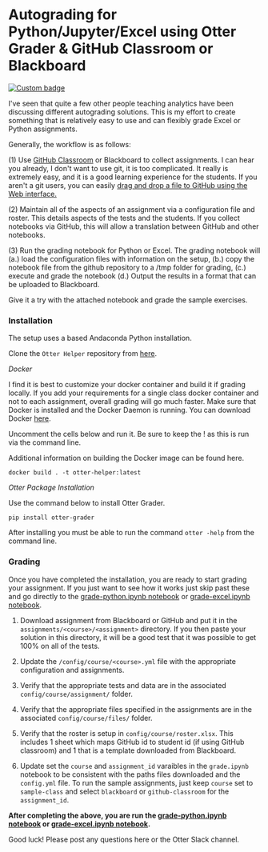 # Autograding for Python/Jupyter/Excel using Otter Grader & GitHub Classroom or Blackboard

[![Custom badge](https://img.shields.io/endpoint?logo=slack&url=https%3A%2F%2Fraw.githubusercontent.com%2Fucbds-infra%2Fotter-grader%2Fmaster%2Fslack-shields.json)](https://join.slack.com/t/otter-grader/shared_invite/enQtOTM5MTQ0MzkwMTk0LTBiNWIzZTYxNDA2NDZmM2JkMzcwZjA4YWViNDM4ZTgyNDVhNDgwOTQ0NjNlZjcwNmY5YzJiZjZhZGNhNzc5MjA)

I've seen that quite a few other people teaching analytics have been discussing different autograding solutions.  This is my effort to create something that is relatively easy to use and can flexibly grade Excel or Python assignments.  

Generally, the workflow is as follows:

  (1) Use [GitHub Classroom](https://classroom.github.com) or Blackboard to collect assignments.  I can hear you already, I don't want to use git, it is too complicated.  It really is extremely easy, and it is a good learning experience for the students.  If you aren't a git users, you can easily [drag and drop a file to GitHub using the Web interface.](https://help.github.com/en/github/managing-files-in-a-repository/adding-a-file-to-a-repository)

  (2) Maintain all of the aspects of an assignment via a configuration file and roster.  This details aspects of the tests and the students.  If you collect notebooks via GitHub, this will allow a translation between GitHub and other notebooks.

  (3) Run the grading notebook for Python or Excel.  The grading notebook will (a.) load the configuration files with information on the setup, (b.) copy the notebook file from the github repository to a /tmp folder for grading, (c.) execute and grade the notebook (d.) Output the results in a format that can be uploaded to Blackboard.

Give it a try with the attached notebook and grade the sample exercises.  


### Installation
The setup uses a based Andaconda Python installation.

Clone the `Otter Helper` repository from [here](https://github.com/jkuruzovich/otter_helper).

*Docker*

I find it is best to customize your docker container and build it if grading locally. If you add your requirements for a single class docker container and not to each assignment, overall grading will go much faster. Make sure that Docker is installed and the Docker Daemon is running.  You can download Docker [here](https://docs.docker.com/get-docker/).

Uncomment the cells below and run it. Be sure to keep the ! as this is run via the command line.

Additional information on building the Docker image can be found here.

```
docker build . -t otter-helper:latest
```

*Otter Package Installation*

Use the command below to install Otter Grader.
```
pip install otter-grader
```

After installing you must be able to run the command `otter -help` from the command line.

### Grading
Once you have completed the installation, you are ready to start grading your assignment.  If you just want to see how it works just skip past these and go directly to the [grade-python.ipynb notebook](https://github.com/jkuruzovich/otter_helper/blob/master/notebooks/grade-python.ipynb) or [grade-excel.ipynb notebook](https://github.com/jkuruzovich/otter_helper/blob/master/notebooks/grade-python.ipynb).

  1.  Download assignment from Blackboard or GitHub and put it in the `assignments/<course>/<assignment>` directory. If you then paste your solution in this directory, it will be a good test that it was possible to get 100% on all of the tests.

  2. Update the `/config/course/<course>.yml` file with the appropriate configuration and assignments.

  3. Verify that the appropriate tests and data are in the associated `config/course/assignment/` folder.

  4. Verify that the appropriate files specified in the assignments are in the associated `config/course/files/` folder.

  5. Verify that the roster is setup in `config/course/roster.xlsx`. This includes 1 sheet which maps GitHub id to student id (if using GitHub classroom) and 1 that is a template downloaded from Blackboard.

  6. Update set the `course` and `assignment_id` varaibles in the `grade.ipynb` notebook to be consistent with the paths files downloaded and the `config.yml` file. To run the sample assignments, just keep `course` set to `sample-class` and select `blackboard` or `github-classroom` for the `assignment_id`.

**After completing the above, you are run the [grade-python.ipynb notebook](https://github.com/jkuruzovich/otter_helper/blob/master/notebooks/grade-python.ipynb) or [grade-excel.ipynb notebook](https://github.com/jkuruzovich/otter_helper/blob/master/notebooks/grade-python.ipynb).**  

Good luck! Please post any questions here or the Otter Slack channel.
